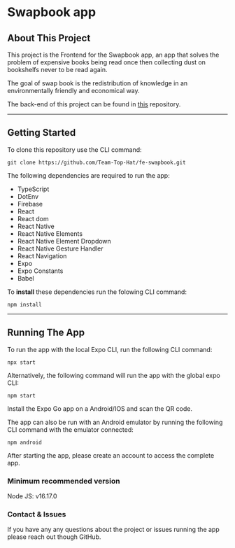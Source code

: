# Swapbook app

## About This Project

This project is the Frontend for the Swapbook app, an app that solves the problem of expensive books being read once then collecting dust on bookshelfs never to be read again.

The goal of swap book is the redistribution of knowledge in an environmentally friendly and economical way.

The back-end of this project can be found in [this](https://github.com/Team-Top-Hat/be-swapbook) repository.

---

## Getting Started

To clone this repository use the CLI command:

`git clone https://github.com/Team-Top-Hat/fe-swapbook.git`

The following dependencies are required to run the app:

- TypeScript
- DotEnv
- Firebase
- React
- React dom
- React Native
- React Native Elements
- React Native Element Dropdown
- React Native Gesture Handler
- React Navigation
- Expo
- Expo Constants
- Babel

To **install** these dependencies run the folowing CLI command:

`npm install`

---

## Running The App

To run the app with the local Expo CLI, run the following CLI command:

`npx start`

Alternatively, the following command will run the app with the global expo CLI:

`npm start`

Install the Expo Go app on a Android/IOS and scan the QR code.

The app can also be run with an Android emulator by running the following CLI command with the emulator connected:

`npm android`

After starting the app, please create an account to access the complete app.

### Minimum recommended version

Node JS: v16.17.0

### Contact & Issues

If you have any any questions about the project or issues running the app please reach out though GitHub.
